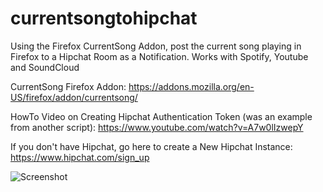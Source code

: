 # currentsongtohipchat
Using the Firefox CurrentSong Addon, post the current song playing in Firefox to a Hipchat Room as a Notification.  Works with Spotify, Youtube and SoundCloud




CurrentSong Firefox Addon:
<a href="https://addons.mozilla.org/en-US/firefox/addon/currentsong/">https://addons.mozilla.org/en-US/firefox/addon/currentsong/</a>

HowTo Video on Creating Hipchat Authentication Token (was an example from another script):
<a href="https://www.youtube.com/watch?v=A7w0lIzwepY">https://www.youtube.com/watch?v=A7w0lIzwepY</a>

If you don't have Hipchat, go here to create a New Hipchat Instance: 
<a href="https://www.hipchat.com/sign_up">https://www.hipchat.com/sign_up</a>


![Screenshot](https://raw.github.com/AussieTerror/currentsong2hipchat/master/currentsong.png)

